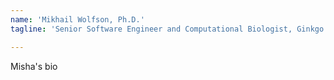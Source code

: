 ```yaml
---
name: 'Mikhail Wolfson, Ph.D.'
tagline: 'Senior Software Engineer and Computational Biologist, Ginkgo Bioworks'

---
```


Misha's bio
